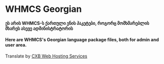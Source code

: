 # WHMCS Georgian

#### ეს არის WHMCS-ს ქართული ენის პაკეტები, როგორც მომხმარებლის მხარეს ასევე ადმინისტრატორის
#### Here are WHMCS's Georgian language package files, both for admin and user area.

Translate by <a href="http://www.creativexbits.com/" target="_blank">CXB Web Hosting Services</a>
